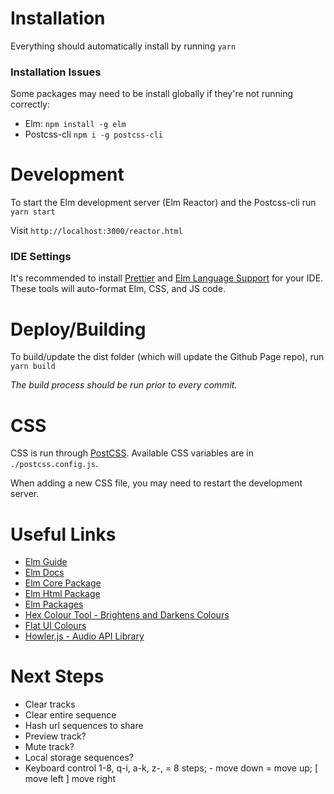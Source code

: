 # Installation
Everything should automatically install by running
```yarn```

### Installation Issues
Some packages may need to be install globally if they're not running correctly:
- Elm: `npm install -g elm`
- Postcss-cli `npm i -g postcss-cli`

# Development
To start the Elm development server (Elm Reactor) and the Postcss-cli run
```yarn start```

Visit
```http://localhost:3000/reactor.html```

### IDE Settings
It's recommended to install [Prettier](https://packagecontrol.io/packages/JsPrettier) and [Elm Language Support](https://packagecontrol.io/packages/Elm%20Language%20Support) for your IDE. These tools will auto-format Elm, CSS, and JS code.

# Deploy/Building
To build/update the dist folder (which will update the Github Page repo), run
```yarn build```

*The build process should be run prior to every commit.*

# CSS
CSS is run through [PostCSS](http://postcss.org). Available CSS variables are in `./postcss.config.js`.

When adding a new CSS file, you may need to restart the development server.


# Useful Links
- [Elm Guide](https://guide.elm-lang.org)
- [Elm Docs](http://elm-lang.org/docs)
- [Elm Core Package](http://package.elm-lang.org/packages/elm-lang/core/latest/)
- [Elm Html Package](http://package.elm-lang.org/packages/elm-lang/html/latest/)
- [Elm Packages](http://package.elm-lang.org)
- [Hex Colour Tool - Brightens and Darkens Colours](http://www.cssfontstack.com/oldsites/hexcolortool/)
- [Flat UI Colours](http://flatuicolors.com)
- [Howler.js - Audio API Library](https://github.com/goldfire/howler.js)

# Next Steps
- Clear tracks
- Clear entire sequence
- Hash url sequences to share
- Preview track?
- Mute track?
- Local storage sequences?
- Keyboard control 1-8, q-i, a-k, z-, = 8 steps; - move down = move up; [ move left ] move right
